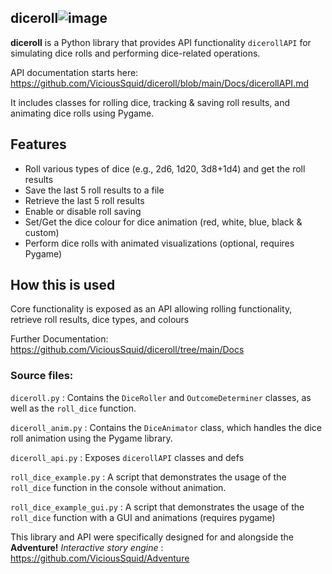 ## diceroll![image](https://github.com/ViciousSquid/diceroll/assets/161540961/86d8abe9-3153-4cbc-b3d9-0c4b1b20c166)



**diceroll** is a Python library that provides API functionality `dicerollAPI` for simulating dice rolls and performing dice-related operations. 

API documentation starts here: https://github.com/ViciousSquid/diceroll/blob/main/Docs/dicerollAPI.md

It includes classes for rolling dice, tracking & saving roll results, and animating dice rolls using Pygame.

## Features

- Roll various types of dice (e.g., 2d6, 1d20, 3d8+1d4) and get the roll results
- Save the last 5 roll results to a file
- Retrieve the last 5 roll results
- Enable or disable roll saving
- Set/Get the dice colour for dice animation (red, white, blue, black & custom)
- Perform dice rolls with animated visualizations (optional, requires Pygame)

## How this is used

Core functionality is exposed as an API allowing rolling functionality, retrieve roll results, dice types, and colours

Further Documentation: https://github.com/ViciousSquid/diceroll/tree/main/Docs

### Source files:


`diceroll.py` : Contains the `DiceRoller` and `OutcomeDeterminer` classes, as well as the `roll_dice` function.

`diceroll_anim.py` : Contains the `DiceAnimator` class, which handles the dice roll animation using the Pygame library.

`diceroll_api.py` : Exposes `dicerollAPI` classes and defs

`roll_dice_example.py` : A script that demonstrates the usage of the `roll_dice` function in the console without animation.

`roll_dice_example_gui.py` : A script that demonstrates the usage of the `roll_dice` function with a GUI and animations (requires pygame)



This library and API were specifically designed for and alongside the **Adventure!** *Interactive story engine* : https://github.com/ViciousSquid/Adventure
